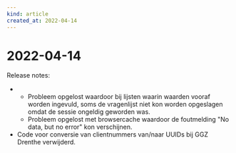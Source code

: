 ```yaml
---
kind: article
created_at: 2022-04-14
---
```


# 2022-04-14

Release notes:

* * Probleem opgelost waardoor bij lijsten waarin waarden vooraf worden ingevuld, soms de vragenlijst niet kon worden opgeslagen omdat de sessie ongeldig geworden was.
  * Probleem opgelost met browsercache waardoor de foutmelding "No data, but no error" kon verschijnen.
* Code voor conversie van clientnummers van/naar UUIDs bij GGZ Drenthe verwijderd.
